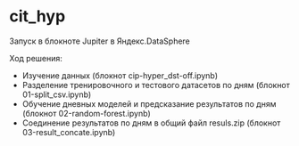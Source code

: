 # cit_hyp
Запуск в блокноте Jupiter в Яндекс.DataSphere

Ход решения:
* Изучение данных (блокнот cip-hyper_dst-off.ipynb)
* Разделение тренировочного и тестового датасетов по дням (блокнот 01-split_csv.ipynb)
* Обучение дневных моделей и предсказание результатов по дням  (блокнот 02-random-forest.ipynb)
* Соединение результатов по дням в общий файл resuls.zip (блокнот 03-result_concate.ipynb)